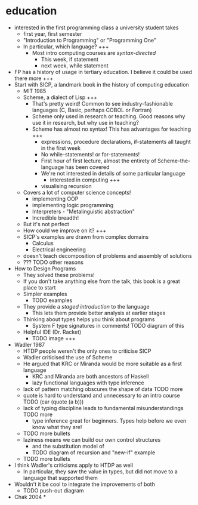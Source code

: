 # education

* interested in the first programming class a university student takes
  * first year, first semester
  * "Introduction to Programming" or "Programming One"
  * In particular, which language?
    +++
    * Most intro computing courses are _syntax-directed_
      * This week, if statement
      * next week, while statement
* FP has a history of usage in tertiary education. I believe it could be used there more
+++
* Start with SICP, a landmark book in the history of computing education
  * MIT 1985
  * Scheme, a dialect of Lisp
    +++
    * That's pretty weird! Common to see industry-fashionable languages (C, Basic, perhaps COBOL or Fortran)
    * Scheme only used in research or teaching. Good reasons why use it in research, but why use in teaching?
    * Scheme has almost no syntax! This has advantages for teaching
      +++
      * expressions, procedure declarations, if-statements all taught in the first week
      * No while-statements! or for-statements!
      * First hour of first lecture, almost the entirety of Scheme-the-language has been covered
      * We're not interested in details of some particular language
        * interested in computing
      +++
      * visualising recursion
  * Covers a lot of computer science concepts!
    * implementing OOP
    * implementing logic programming
    * Interpreters - "Metalinguistic abstraction"
    * Incredible breadth!
  * But it's not perfect
  * How could we improve on it?
+++
  * SICP's examples are drawn from complex domains
    * Calculus
    * Electrical engineering
  * doesn't teach decomposition of problems and assembly of solutions
  * ???      TODO other reasons
* How to Design Programs
  * They solved these problems!
  * If you don't take anything else from the talk, this book is a great place to start
  * Simpler examples
    * TODO examples
  * They provide a _staged introduction_ to the language
    * This lets them provide better analysis at earlier stages
  * Thinking about types helps you think about programs
    * System F type signatures in comments! TODO diagram of this
  * Helpful IDE (Dr. Racket)
    * TODO image
+++
* Wadler 1987
  * HTDP people weren't the only ones to criticise SICP
  * Wadler criticised the use of Scheme
  * He argued that KRC or Miranda would be more suitable as a first language
    * KRC and Miranda are both ancestors of Haskell
    * lazy functional languages with type inference
  * lack of pattern matching obscures the shape of data     TODO more
  * quote is hard to understand and unnecessary to an intro course      TODO (car (quote (a b)))
  * lack of typing discipline leads to fundamental misunderstandings     TODO more
    * type inference great for beginners. Types help before we even know what they are!
  * TODO more bullets
  * laziness means we can build our own control structures
    * and the substitution model of 
    * TODO diagram of recursion and "new-if" example
  * TODO more bullets
* I think Wadler's criticisms apply to HTDP as well
  * In particular, they saw the value in types, but did not move to a language that supported them
* Wouldn't it be cool to integrate the improvements of both
  * TODO push-out diagram
* Chak 2004
  *